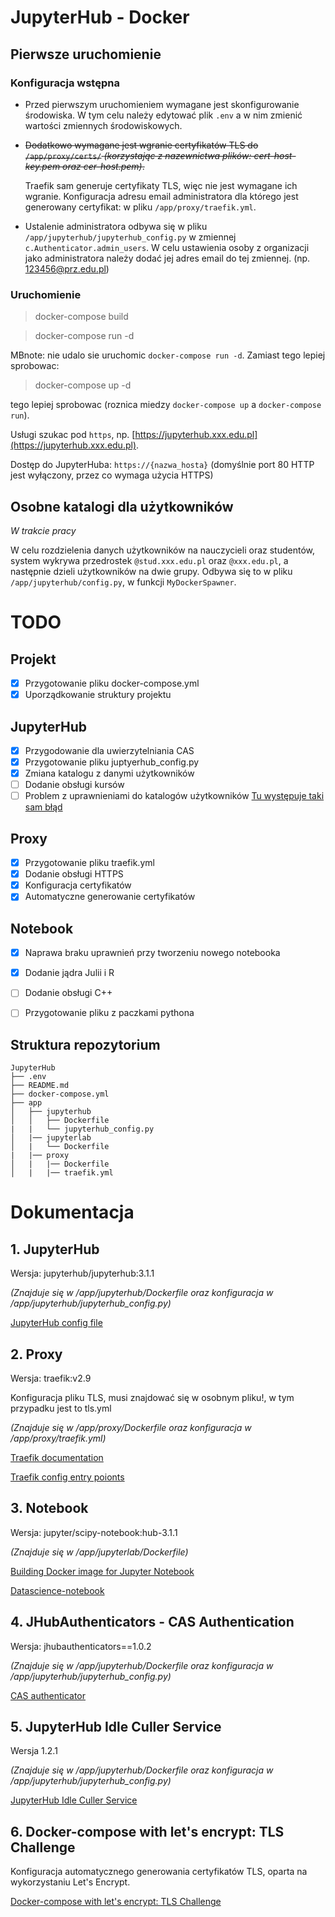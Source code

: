 # JupyterHub - Docker

## Pierwsze uruchomienie

### Konfiguracja wstępna
- Przed pierwszym uruchomieniem wymagane jest skonfigurowanie środowiska. W tym celu należy edytować plik `.env` a w nim zmienić wartości zmiennych środowiskowych. 

- ~~Dodatkowo wymagane jest wgranie certyfikatów TLS do `/app/proxy/certs/` *(korzystając z nazewnictwa plików: cert-host-key.pem oraz cer-host.pem)*.~~

  Traefik sam generuje certyfikaty TLS, więc nie jest wymagane ich wgranie. Konfiguracja adresu email administratora dla którego jest generowany certyfikat: w pliku `/app/proxy/traefik.yml`.

- Ustalenie administratora odbywa się w pliku `/app/jupyterhub/jupyterhub_config.py` w zmiennej `c.Authenticator.admin_users`. W celu ustawienia osoby z organizacji jako administratora należy dodać jej adres email do tej zmiennej. (np. 123456@prz.edu.pl)


### Uruchomienie

> docker-compose build

> docker-compose run -d

MBnote: nie udalo sie uruchomic `docker-compose run -d`. Zamiast
tego lepiej sprobowac:

> docker-compose up -d

tego lepiej sprobowac (roznica miedzy `docker-compose up` a `docker-compose run`).

Usługi szukac pod `https`, np. [https://jupyterhub.xxx.edu.pl](https://jupyterhub.xxx.edu.pl).

Dostęp do JupyterHuba: `https://{nazwa_hosta}` (domyślnie port 80 HTTP jest wyłączony, przez co wymaga użycia HTTPS)

## Osobne katalogi dla użytkowników
*W trakcie pracy*

W celu rozdzielenia danych użytkowników na nauczycieli oraz studentów, system wykrywa przedrostek `@stud.xxx.edu.pl` oraz `@xxx.edu.pl`, a następnie dzieli użytkowników na dwie grupy. Odbywa się to w pliku `/app/jupyterhub/config.py`, w funkcji `MyDockerSpawner`.

# TODO

## Projekt
- [x] Przygotowanie pliku docker-compose.yml
- [x] Uporządkowanie struktury projektu
## JupyterHub
- [x] Przygodowanie dla uwierzytelniania CAS
- [x] Przygotowanie pliku juptyerhub_config.py
- [x] Zmiana katalogu z danymi użytkowników
- [ ] Dodanie obsługi kursów
- [ ] Problem z uprawnieniami do katalogów użytkowników [Tu występuje taki sam błąd](https://github.com/jupyterhub/dockerspawner/issues/160)
## Proxy
- [x] Przygotowanie pliku traefik.yml
- [x] Dodanie obsługi HTTPS
- [x] Konfiguracja certyfikatów
- [x] Automatyczne generowanie certyfikatów
## Notebook
- [x] Naprawa braku uprawnień przy tworzeniu nowego notebooka
- [x] Dodanie jądra Julii i R
- [ ] Dodanie obsługi C++
- [ ] Przygotowanie pliku z paczkami pythona


## Struktura repozytorium
```
JupyterHub
├── .env
├── README.md
├── docker-compose.yml
├── app
│   ├── jupyterhub
│   │   ├── Dockerfile
|   |   └── jupyterhub_config.py
│   |── jupyterlab
│   |   └── Dockerfile
|   |── proxy
│   |   |── Dockerfile
│   |   |── traefik.yml

```

# Dokumentacja
## 1. JupyterHub
Wersja: jupyterhub/jupyterhub:3.1.1

*(Znajduje się w /app/jupyterhub/Dockerfile oraz konfiguracja w /app/jupyterhub/jupyterhub_config.py)*

[JupyterHub config file](https://github.com/jupyterhub/jupyterhub-deploy-docker)

## 2. Proxy
Wersja: traefik:v2.9

Konfiguracja pliku TLS, musi znajdować się w osobnym pliku!, w tym przypadku jest to tls.yml

*(Znajduje się w /app/proxy/Dockerfile oraz konfiguracja w /app/proxy/traefik.yml)*

[Traefik documentation](https://doc.traefik.io/traefik/)

[Traefik config entry poionts](https://doc.traefik.io/traefik/routing/entrypoints/)

## 3. Notebook
Wersja: jupyter/scipy-notebook:hub-3.1.1

*(Znajduje się w /app/jupyterlab/Dockerfile)*

[Building Docker image for Jupyter Notebook](https://jupyterhub-dockerspawner.readthedocs.io/en/latest/docker-image.html)

[Datascience-notebook](https://hub.docker.com/r/jupyter/datascience-notebook/tags/)

## 4. JHubAuthenticators - CAS Authentication
Wersja: jhubauthenticators==1.0.2

*(Znajduje się w /app/jupyterhub/Dockerfile oraz konfiguracja w /app/jupyterhub/jupyterhub_config.py)*

[CAS authenticator](https://github.com/cwaldbieser/jhub_cas_authenticator)

## 5. JupyterHub Idle Culler Service
Wersja 1.2.1

*(Znajduje się w /app/jupyterhub/Dockerfile oraz konfiguracja w /app/jupyterhub/jupyterhub_config.py)*

[JupyterHub Idle Culler Service](https://github.com/jupyterhub/jupyterhub-idle-culler)

## 6. Docker-compose with let's encrypt: TLS Challenge
Konfiguracja automatycznego generowania certyfikatów TLS, oparta na wykorzystaniu Let's Encrypt.

[Docker-compose with let's encrypt: TLS Challenge](https://doc.traefik.io/traefik/user-guides/docker-compose/acme-tls/)
